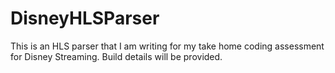 # DisneyHLSParser
This is an HLS parser that I am writing for my take home coding assessment for Disney Streaming. Build details will be provided.
